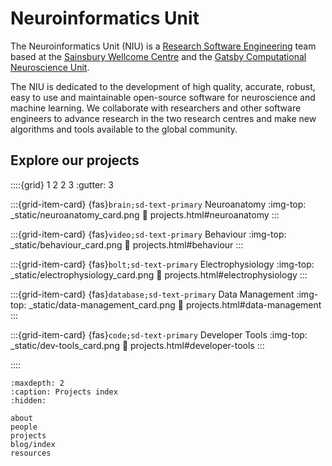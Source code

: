 # Neuroinformatics Unit

The Neuroinformatics Unit (NIU) is a [Research Software Engineering](https://society-rse.org/) team based at the [Sainsbury Wellcome Centre](https://www.sainsburywellcome.org/web/) and the [Gatsby Computational Neuroscience Unit](https://www.ucl.ac.uk/gatsby/gatsby-computational-neuroscience-unit).

The NIU is dedicated to the development of high quality, accurate, robust, easy to use and maintainable open-source software for neuroscience and machine learning. We collaborate with researchers and other software engineers to advance research in the two research centres and make new algorithms and tools available to the global community.


## Explore our projects

::::{grid} 1 2 2 3
:gutter: 3

:::{grid-item-card} {fas}`brain;sd-text-primary` Neuroanatomy
:img-top: _static/neuroanatomy_card.png
:link: projects.html#neuroanatomy
:::

:::{grid-item-card} {fas}`video;sd-text-primary` Behaviour
:img-top: _static/behaviour_card.png
:link: projects.html#behaviour
:::

:::{grid-item-card} {fas}`bolt;sd-text-primary` Electrophysiology
:img-top: _static/electrophysiology_card.png
:link: projects.html#electrophysiology
:::

:::{grid-item-card} {fas}`database;sd-text-primary` Data Management
:img-top: _static/data-management_card.png
:link: projects.html#data-management
:::

:::{grid-item-card} {fas}`code;sd-text-primary` Developer Tools
:img-top: _static/dev-tools_card.png
:link: projects.html#developer-tools
:::

[//]: # (:::{grid-item-card} {fas}`handshake;sd-text-primary` Collaborations)
[//]: # (:img-top: _static/collaborations_card.png)
[//]: # (:link: projects.html#collaborations)
[//]: # (:link-type: doc)
[//]: # (:::)

::::

```{toctree}
:maxdepth: 2
:caption: Projects index
:hidden:

about
people
projects
blog/index
resources
```
